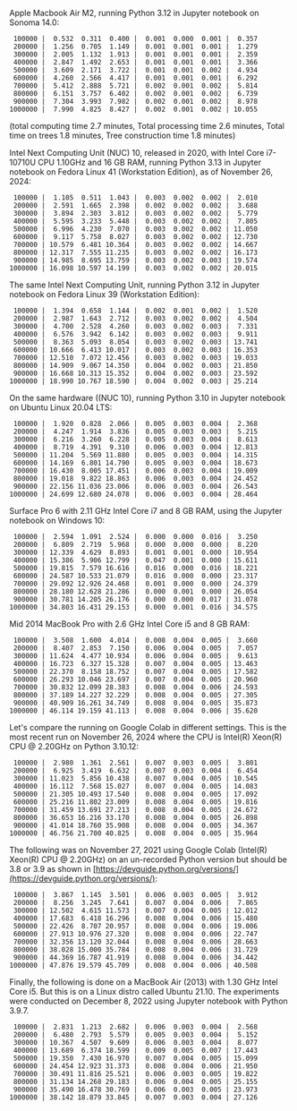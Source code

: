 Apple Macbook Air M2, running Python 3.12 in Jupyter notebook on Sonoma 14.0:

```
 100000 |  0.532  0.311  0.400 |  0.001  0.000  0.001 |  0.357
 200000 |  1.256  0.705  1.149 |  0.001  0.001  0.001 |  1.279
 300000 |  2.005  1.132  1.913 |  0.001  0.001  0.001 |  2.359
 400000 |  2.847  1.492  2.653 |  0.001  0.001  0.001 |  3.366
 500000 |  3.609  2.171  3.722 |  0.001  0.001  0.002 |  4.934
 600000 |  4.260  2.566  4.417 |  0.001  0.001  0.001 |  6.292
 700000 |  5.412  2.888  5.721 |  0.002  0.001  0.002 |  5.814
 800000 |  6.151  3.757  6.402 |  0.002  0.001  0.002 |  6.739
 900000 |  7.304  3.993  7.982 |  0.002  0.001  0.002 |  8.978
1000000 |  7.990  4.825  8.427 |  0.002  0.001  0.002 | 10.055
```

(total computing time 2.7 minutes, Total processing time 2.6 minutes, Total time on trees 1.8 minutes, Tree construction time 1.8 minutes)

Intel Next Computing Unit (NUC) 10, released in 2020, with Intel Core i7-10710U CPU 1.10GHz and 16 GB RAM, running Python 3.13 in Jupyter notebook on Fedora Linux 41 (Workstation Edition), as of November 26, 2024:

```
 100000 |  1.105  0.511  1.043 |  0.003  0.002  0.002 |  2.010
 200000 |  2.591  1.665  2.398 |  0.002  0.002  0.002 |  3.688
 300000 |  3.894  2.303  3.812 |  0.003  0.002  0.002 |  5.779
 400000 |  5.595  3.233  5.448 |  0.003  0.002  0.002 |  7.805
 500000 |  6.996  4.230  7.070 |  0.003  0.002  0.002 | 11.050
 600000 |  9.117  5.758  8.027 |  0.003  0.002  0.002 | 12.730
 700000 | 10.579  6.481 10.364 |  0.003  0.002  0.002 | 14.667
 800000 | 12.317  7.555 11.235 |  0.003  0.002  0.002 | 16.173
 900000 | 14.985  8.695 13.759 |  0.003  0.002  0.003 | 19.574
1000000 | 16.098 10.597 14.199 |  0.003  0.002  0.002 | 20.015
```

The same Intel Next Computing Unit, running Python 3.12 in Jupyter notebook on Fedora Linux 39 (Workstation Edition):

```
 100000 |  1.394  0.658  1.144 |  0.002  0.001  0.002 |  1.520
 200000 |  2.987  1.643  2.712 |  0.003  0.002  0.002 |  4.504
 300000 |  4.700  2.528  4.260 |  0.003  0.002  0.003 |  7.331
 400000 |  6.576  3.942  6.142 |  0.003  0.002  0.003 |  9.911
 500000 |  8.363  5.093  8.054 |  0.003  0.002  0.003 | 13.741
 600000 | 10.666  6.413 10.017 |  0.003  0.002  0.003 | 16.353
 700000 | 12.510  7.072 12.456 |  0.003  0.002  0.003 | 19.033
 800000 | 14.909  9.067 14.350 |  0.004  0.002  0.003 | 21.850
 900000 | 16.668 10.313 15.352 |  0.004  0.002  0.003 | 23.592
1000000 | 18.990 10.767 18.590 |  0.004  0.002  0.003 | 25.214
```

On the same hardware ((NUC 10), running Python 3.10 in Jupyter notebook on Ubuntu Linux 20.04 LTS:

```
 100000 |  1.920  0.828  2.066 |  0.005  0.003  0.004 |  2.368
 200000 |  4.247  1.914  3.836 |  0.005  0.003  0.003 |  5.215
 300000 |  6.216  3.260  6.228 |  0.005  0.003  0.004 |  8.613
 400000 |  8.719  4.391  9.310 |  0.006  0.003  0.004 | 12.813
 500000 | 11.204  5.569 11.880 |  0.005  0.003  0.004 | 14.315
 600000 | 14.169  6.801 14.790 |  0.005  0.003  0.004 | 18.673
 700000 | 16.430  8.005 17.451 |  0.006  0.003  0.004 | 19.009
 800000 | 19.018  9.822 18.863 |  0.006  0.003  0.004 | 24.452
 900000 | 22.156 11.036 23.006 |  0.006  0.003  0.004 | 26.543
1000000 | 24.699 12.680 24.078 |  0.006  0.003  0.004 | 28.464
```

Surface Pro 6 with 2.11 GHz Intel Core i7 and 8 GB RAM, using the Jupyter notebook on Windows 10:

```
 100000 |  2.594  1.091  2.524 |  0.000  0.000  0.016 |  3.250
 200000 |  6.809  2.719  5.968 |  0.000  0.000  0.000 |  8.220
 300000 | 12.339  4.629  8.893 |  0.001  0.001  0.000 | 10.954
 400000 | 15.386  5.906 12.799 |  0.047  0.001  0.000 | 15.611
 500000 | 19.815  7.579 16.616 |  0.016  0.000  0.016 | 18.221
 600000 | 24.587 10.533 21.079 |  0.016  0.000  0.000 | 23.317
 700000 | 29.092 12.926 24.468 |  0.001  0.000  0.000 | 24.379
 800000 | 28.180 12.628 21.286 |  0.000  0.001  0.000 | 26.054
 900000 | 30.781 14.205 26.176 |  0.000  0.000  0.017 | 31.078
1000000 | 34.803 16.431 29.153 |  0.000  0.001  0.016 | 34.575
```


Mid 2014 MacBook Pro with 2.6 GHz Intel Core i5 and 8 GB RAM:

```
 100000 |  3.508  1.600  4.014 |  0.008  0.004  0.005 |  3.660
 200000 |  8.407  2.853  7.150 |  0.006  0.004  0.005 |  7.057
 300000 | 11.624  4.477 10.934 |  0.006  0.004  0.005 |  9.613
 400000 | 16.723  6.327 15.328 |  0.007  0.004  0.005 | 13.463
 500000 | 22.370  8.158 18.752 |  0.007  0.004  0.005 | 17.582
 600000 | 26.293 10.046 23.697 |  0.007  0.004  0.005 | 20.960
 700000 | 30.832 12.099 28.383 |  0.008  0.004  0.006 | 24.593
 800000 | 37.189 14.227 32.229 |  0.008  0.004  0.005 | 27.305
 900000 | 40.909 16.261 34.749 |  0.008  0.004  0.005 | 35.873
1000000 | 46.114 19.159 41.113 |  0.008  0.004  0.006 | 35.620
```

Let's compare the running on Google Colab in different settings. This is the most recent run on November 26, 2024 where the CPU is Intel(R) Xeon(R) CPU @ 2.20GHz
on Python 3.10.12:

```
 100000 |  2.980  1.361  2.561 |  0.007  0.003  0.005 |  3.801
 200000 |  6.925  3.419  6.632 |  0.007  0.003  0.004 |  6.454
 300000 | 11.023  5.856 10.438 |  0.007  0.004  0.005 | 10.545
 400000 | 16.112  7.568 15.027 |  0.007  0.004  0.005 | 14.083
 500000 | 21.305 10.493 17.540 |  0.008  0.004  0.005 | 17.092
 600000 | 25.216 11.802 23.009 |  0.008  0.004  0.005 | 19.816
 700000 | 31.459 13.691 27.213 |  0.008  0.004  0.005 | 24.672
 800000 | 36.653 16.216 33.170 |  0.008  0.004  0.005 | 26.898
 900000 | 41.014 18.760 35.908 |  0.008  0.004  0.005 | 34.367
1000000 | 46.756 21.700 40.825 |  0.008  0.004  0.005 | 35.964
```

The following was on November 27, 2021 using Google Colab (Intel(R) Xeon(R) CPU @ 2.20GHz) on an un-recorded Python version but should be 3.8 or 3.9 as shown in [https://devguide.python.org/versions/](https://devguide.python.org/versions/):

```
 100000 |  3.867  1.145  3.501 |  0.006  0.003  0.005 |  3.912
 200000 |  8.256  3.245  7.641 |  0.007  0.004  0.006 |  7.865
 300000 | 12.502  4.615 11.573 |  0.007  0.004  0.005 | 12.012
 400000 | 17.683  6.418 16.296 |  0.008  0.004  0.006 | 15.480
 500000 | 22.426  8.707 20.957 |  0.008  0.004  0.006 | 19.006
 600000 | 27.913 10.976 27.320 |  0.008  0.004  0.006 | 22.747
 700000 | 32.356 13.120 32.044 |  0.008  0.004  0.006 | 28.663
 800000 | 38.028 15.000 35.784 |  0.008  0.004  0.006 | 31.729
 900000 | 44.369 16.787 41.919 |  0.008  0.004  0.006 | 34.442
1000000 | 47.876 19.579 45.709 |  0.008  0.004  0.006 | 40.508
```

Finally, the following is done on a MacBook Air (2013) with 1.30 GHz Intel Core i5. But this is on a Linux distro called Ubuntu 21.10. The experiments were conducted on December 8, 2022 using Jupyter notebook with Python 3.9.7.

```
 100000 |  2.831  1.213  2.682 |  0.006  0.003  0.004 |  2.568
 200000 |  6.480  2.793  5.579 |  0.005  0.003  0.004 |  5.152
 300000 | 10.367  4.507  9.609 |  0.006  0.003  0.004 |  8.077
 400000 | 13.689  6.374 18.599 |  0.009  0.005  0.007 | 17.443
 500000 | 19.350  7.430 16.970 |  0.007  0.004  0.005 | 15.099
 600000 | 24.454 12.923 31.373 |  0.008  0.004  0.006 | 21.950
 700000 | 30.491 11.816 25.521 |  0.006  0.003  0.005 | 19.822
 800000 | 31.134 14.268 29.183 |  0.006  0.004  0.005 | 25.155
 900000 | 35.490 16.478 30.769 |  0.006  0.003  0.005 | 23.973
1000000 | 38.142 18.879 33.845 |  0.007  0.003  0.004 | 27.126
```